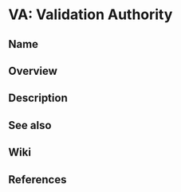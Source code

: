 # VA: Validation Authority

## Name

## Overview

## Description

## See also

## Wiki

## References
